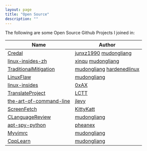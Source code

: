 ```yaml
---
layout: page
title: "Open Source"
description: ""
---
```


The following are some Open Source Github Projects I joined in:

Name        |Author
------------|--------------
[Credal](https://github.com/junxzm1990/credal)|[junxz1990](https://github.com/junxzm1990) [mudongliang](https://github.com/mudongliang)
[linux-insides-zh](https://github.com/MintCN/linux-insides-zh)|[xinqu](https://github.com/xinqiu) [mudongliang](https://github.com/mudongliang)
[TraditionalMitigation](https://github.com/hardenedlinux/TraditionalMitigation)|[mudongliang](https://github.com/mudongliang) [hardenedlinux](https://github.com/hardenedlinux)
[LinuxFlaw](https://github.com/mudongliang/LinuxFlaw)|[mudongliang](https://github.com/mudongliang/)
[linux-insides](https://github.com/0xAX/linux-insides)|[0xAX](https://github.com/0xAX)
[TranslateProject](https://github.com/LCTT/TranslateProject)|[LCTT](https://github.com/LCTT)
[the-art-of-command-line](https://github.com/jlevy/the-art-of-command-line)|[jlevy](https://github.com/jlevy)
[ScreenFetch](https://github.com/KittyKatt/screenFetch)|[KittyKatt](https://github.com/KittyKatt/)
[CLanguageReview](https://github.com/mudongliang/CLanguageReview)|[mudongliang](https://github.com/mudongliang/)
[apt-spy-python](https://bitbucket.org/pheanex/apt-spy-python/)|[pheanex](https://bitbucket.org/pheanex/)
[Myvimrc](https://github.com/mudongliang/Myvimrc)|[mudongliang](https://github.com/mudongliang/)
[CppLearn](https://github.com/mudongliang/CppLearn)|[mudongliang](https://github.com/mudongliang/)
